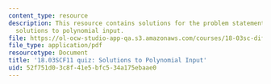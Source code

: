 ```yaml
---
content_type: resource
description: This resource contains solutions for the problem statements related to
  solutions to polynomial input.
file: https://ol-ocw-studio-app-qa.s3.amazonaws.com/courses/18-03sc-differential-equations-fall-2011/52f751d03c8f41e5bfc534a175ebaae0_MIT18_03SCF11_s16_4quiza.pdf
file_type: application/pdf
resourcetype: Document
title: '18.03SCF11 quiz: Solutions to Polynomial Input'
uid: 52f751d0-3c8f-41e5-bfc5-34a175ebaae0
---
```


